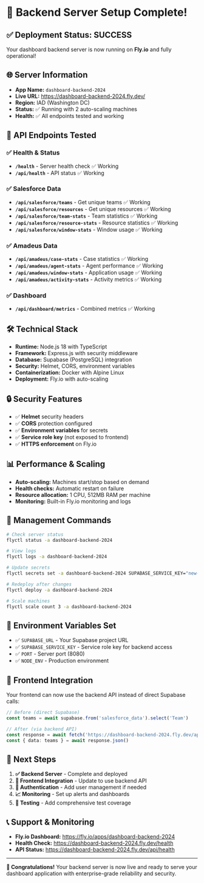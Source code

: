 # 🚀 Backend Server Setup Complete!

## ✅ **Deployment Status: SUCCESS**

Your dashboard backend server is now running on **Fly.io** and fully operational!

## 🌐 **Server Information**

- **App Name:** `dashboard-backend-2024`
- **Live URL:** https://dashboard-backend-2024.fly.dev/
- **Region:** IAD (Washington DC)
- **Status:** ✅ Running with 2 auto-scaling machines
- **Health:** ✅ All endpoints tested and working

## 🔗 **API Endpoints Tested**

### ✅ Health & Status
- **`/health`** - Server health check ✅ Working
- **`/api/health`** - API status ✅ Working

### ✅ Salesforce Data
- **`/api/salesforce/teams`** - Get unique teams ✅ Working
- **`/api/salesforce/resources`** - Get unique resources ✅ Working
- **`/api/salesforce/team-stats`** - Team statistics ✅ Working
- **`/api/salesforce/resource-stats`** - Resource statistics ✅ Working
- **`/api/salesforce/window-stats`** - Window usage ✅ Working

### ✅ Amadeus Data
- **`/api/amadeus/case-stats`** - Case statistics ✅ Working
- **`/api/amadeus/agent-stats`** - Agent performance ✅ Working
- **`/api/amadeus/window-stats`** - Application usage ✅ Working
- **`/api/amadeus/activity-stats`** - Activity metrics ✅ Working

### ✅ Dashboard
- **`/api/dashboard/metrics`** - Combined metrics ✅ Working

## 🛠️ **Technical Stack**

- **Runtime:** Node.js 18 with TypeScript
- **Framework:** Express.js with security middleware
- **Database:** Supabase (PostgreSQL) integration
- **Security:** Helmet, CORS, environment variables
- **Containerization:** Docker with Alpine Linux
- **Deployment:** Fly.io with auto-scaling

## 🔒 **Security Features**

- ✅ **Helmet** security headers
- ✅ **CORS** protection configured
- ✅ **Environment variables** for secrets
- ✅ **Service role key** (not exposed to frontend)
- ✅ **HTTPS enforcement** on Fly.io

## 📊 **Performance & Scaling**

- **Auto-scaling:** Machines start/stop based on demand
- **Health checks:** Automatic restart on failure
- **Resource allocation:** 1 CPU, 512MB RAM per machine
- **Monitoring:** Built-in Fly.io monitoring and logs

## 🚦 **Management Commands**

```bash
# Check server status
flyctl status -a dashboard-backend-2024

# View logs
flyctl logs -a dashboard-backend-2024

# Update secrets
flyctl secrets set -a dashboard-backend-2024 SUPABASE_SERVICE_KEY="new-key"

# Redeploy after changes
flyctl deploy -a dashboard-backend-2024

# Scale machines
flyctl scale count 3 -a dashboard-backend-2024
```

## 🔧 **Environment Variables Set**

- ✅ `SUPABASE_URL` - Your Supabase project URL
- ✅ `SUPABASE_SERVICE_KEY` - Service role key for backend access
- ✅ `PORT` - Server port (8080)
- ✅ `NODE_ENV` - Production environment

## 📱 **Frontend Integration**

Your frontend can now use the backend API instead of direct Supabase calls:

```typescript
// Before (direct Supabase)
const teams = await supabase.from('salesforce_data').select('Team')

// After (via backend API)
const response = await fetch('https://dashboard-backend-2024.fly.dev/api/salesforce/teams')
const { data: teams } = await response.json()
```

## 🎯 **Next Steps**

1. **✅ Backend Server** - Complete and deployed
2. **🔄 Frontend Integration** - Update to use backend API
3. **🔐 Authentication** - Add user management if needed
4. **📈 Monitoring** - Set up alerts and dashboards
5. **🧪 Testing** - Add comprehensive test coverage

## 📞 **Support & Monitoring**

- **Fly.io Dashboard:** https://fly.io/apps/dashboard-backend-2024
- **Health Check:** https://dashboard-backend-2024.fly.dev/health
- **API Status:** https://dashboard-backend-2024.fly.dev/api/health

---

**🎉 Congratulations!** Your backend server is now live and ready to serve your dashboard application with enterprise-grade reliability and security.
